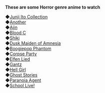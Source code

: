 **These are some Horror genre anime to watch**

◆[Junji Ito Collection](https://anilist.co/anime/99940)\
◆[Another](https://anilist.co/anime/11111)\
◆[Ajin](https://anilist.co/anime/21341)\
◆[Blood C](https://anilist.co/anime/10490)\
◆[Shiki](https://anilist.co/anime/7724)\
◆[Dusk Maiden of Amnesia](https://anilist.co/anime/12445)\
◆[Boogiepop Phantom](https://anilist.co/anime/369)\
◆[Corpse Party](https://anilist.co/anime/15037)\
◆[Elfen Lied](https://anilist.co/anime/226)\
◆[Gantz](https://anilist.co/anime/384)\
◆[Hell Girl](https://anilist.co/anime/228)\
◆[Ghost Stories](https://anilist.co/anime/1281)\
◆[Paranoia Agent](https://anilist.co/anime/323)\
◆[School Live!](https://anilist.co/anime/20754)
